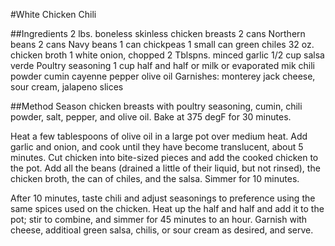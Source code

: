 #White Chicken Chili

##Ingredients
2 lbs. boneless skinless chicken breasts
2 cans Northern beans
2 cans Navy beans
1 can chickpeas
1 small can green chiles
32 oz. chicken broth
1 white onion, chopped
2 Tblspns. minced garlic
1/2 cup salsa verde
Poultry seasoning
1 cup half and half or milk or evaporated mik
chili powder
cumin
cayenne pepper
olive oil
Garnishes: monterey jack cheese, sour cream, jalapeno slices

##Method
Season chicken breasts with poultry seasoning, cumin, chili powder, salt, pepper, and olive oil. Bake at 375 degF for 30 minutes.

Heat a few tablespoons of olive oil in a large pot over medium heat. Add garlic and onion, and cook until they have become translucent, about 5 minutes. Cut chicken into bite-sized pieces and add the cooked chicken to the pot. Add all the beans (drained a little of their liquid, but not rinsed), the chicken broth,  the can of chiles, and the salsa. Simmer for 10 minutes.

After 10 minutes, taste chili and adjust seasonings to preference using the same spices used on the chicken. Heat up the half and half and add it to the pot; stir to combine, and simmer for 45 minutes to an hour. Garnish with cheese, additioal green salsa, chilis, or sour cream as desired, and serve.
